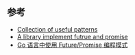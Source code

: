 ## 参考
* [Collection of useful patterns](https://github.com/donutloop/toolkit)
* [A library implement futrue and promise](https://github.com/fanliao/go-promise)
* [Go 语言中使用 Future/Promise 编程模式](https://www.jianshu.com/p/819aa9b9af86)
